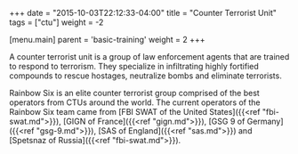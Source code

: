 +++
date = "2015-10-03T22:12:33-04:00"
title = "Counter Terrorist Unit"
tags = ["ctu"]
weight = -2

[menu.main]
  parent = 'basic-training'
  weight = 2
+++

A counter terrorist unit is a group of law enforcement agents that are trained to respond to terrorism. They specialize in infiltrating highly fortified compounds to rescue hostages, neutralize bombs and eliminate terrorists.

Rainbow Six is an elite counter terrorist group comprised of the best operators from CTUs around the world. The current operators of the Rainbow Six team came from [FBI SWAT of the United States]({{<ref "fbi-swat.md">}}), [GIGN of France]({{<ref "gign.md">}}), [GSG 9 of Germany]({{<ref "gsg-9.md">}}), [SAS of England]({{<ref "sas.md">}}) and [Spetsnaz of Russia]({{<ref "fbi-swat.md">}}).
